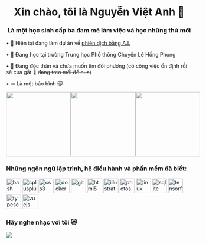 <h1 align="center">Xin chào, tôi là Nguyễn Việt Anh 👋</h1>
<h3 align="center">Là một học sinh cấp ba đam mê làm việc và học những thứ mới</h3>

<p>
  <p>&#x2022; 🔭 Hiện tại đang làm dự án về
    <a href="https://github.com/nVietUK/v2en">phiên dịch bằng A.I.</a>
  </p>
  <p>&#x2022; 🌱 Đang học tại trường Trung học Phổ thông Chuyên Lê Hồng Phong</p>
  <p>&#x2022; 🌹 Đang độc thân và chưa muốn tìm đối phương (có công việc ổn định rồi sẽ cua gắt 🐧
    <del>đang treo mối để
      cua</del>)
  </p>
  <p>&#x2022; ♒ Là một bảo bình 🐱</p>
</p>

<div style="display: flex; flex-direction: row;">
  <img
    height=175
    href='https://github.com/nVietUK/'
    src="https://github-readme-stats.vercel.app/api?username=nVietUK&show_icons=true&locale=vi&hide_border=True&theme=swift&hide_title=True&card_width=475" />
  <img
    height=175
    href='https://github.com/nVietUK/'
    src="https://github-readme-stats.vercel.app/api/top-langs?username=nVietUK&layout=compact&langs_count=6&show_icons=true&locale=vi&hide_border=True&theme=swift&card_width=275" />
  <img
    src="https://github-readme-streak-stats.herokuapp.com?user=nVietUK&theme=swift&hide_border=true&locale=vi&date_format=j%20M%5B%20Y%5D&card_width=900"
    height="175"
    href='https://github.com/nVietUK/' />
</div>

<h3 align="left">Những ngôn ngữ lập trình, hệ điều hành và phần mềm đã biết:</h3>
<p align="left">
  <img
    src="https://upload.wikimedia.org/wikipedia/commons/8/82/Gnu-bash-logo.svg"
    alt="bash"
    height="40" />
  <img
    src="https://upload.wikimedia.org/wikipedia/commons/1/18/ISO_C%2B%2B_Logo.svg"
    alt="cplusplus"
    height="40" />
  <img
    src="https://upload.wikimedia.org/wikipedia/commons/d/d5/CSS3_logo_and_wordmark.svg"
    alt="css3"
    height="40" />
  <img
    src="https://upload.wikimedia.org/wikipedia/en/f/f4/Docker_logo.svg"
    alt="docker"
    height="40" />
  <img
    src="https://upload.wikimedia.org/wikipedia/commons/e/e0/Git-logo.svg"
    alt="git"
    height="40" />
  <img
    src="https://upload.wikimedia.org/wikipedia/commons/3/38/HTML5_Badge.svg"
    alt="html5"
    height="40" />
  <img
    src="https://upload.wikimedia.org/wikipedia/commons/f/fb/Adobe_Illustrator_CC_icon.svg"
    alt="illustrator"
    height="40" />
  <img
    src="https://upload.wikimedia.org/wikipedia/commons/a/af/Adobe_Photoshop_CC_icon.svg"
    alt="photoshop"
    height="40" />
  <img
    src="https://upload.wikimedia.org/wikipedia/commons/7/76/Ubuntu-logo-2022.svg"
    alt="linux"
    height="40" />
  <img
    src="https://upload.wikimedia.org/wikipedia/commons/3/38/SQLite370.svg"
    alt="sqlite"
    height="40" />
  <img
    src="https://upload.wikimedia.org/wikipedia/commons/a/ab/TensorFlow_logo.svg"
    alt="tensorflow"
    height="40" />
  <img
    src="https://upload.wikimedia.org/wikipedia/commons/f/f5/Typescript.svg"
    alt="typescript"
    height="40" />
  <img
    src="https://upload.wikimedia.org/wikipedia/commons/9/95/Vue.js_Logo_2.svg"
    alt="vuejs"
    height="40" />
</p>

<h3 align="left">Hãy nghe nhạc với tôi 😻</h3>
<a href='https://spotify-github-profile.vercel.app/api/view?uid=31qy6z7gz35jc5yccywp6eyumuxy&redirect=true'>
  <img src="https://spotify-github-profile.vercel.app/api/view?uid=31qy6z7gz35jc5yccywp6eyumuxy&cover_image=true&theme=default&show_offline=true&background_color=161616&interchange=true&bar_color=f4593c">
</a>
